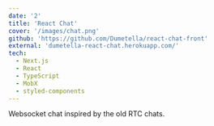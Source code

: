 ```yaml
---
date: '2'
title: 'React Chat'
cover: '/images/chat.png'
github: 'https://github.com/Dumetella/react-chat-front'
external: 'dumetella-react-chat.herokuapp.com/'
tech:
  - Next.js
  - React
  - TypeScript
  - MobX
  - styled-components
---
```


Websocket chat inspired by the old RTC chats.